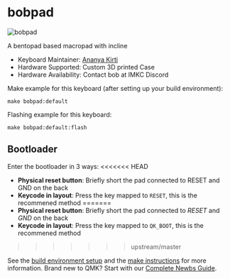 # bobpad

![bobpad](https://i.imgur.com/93zguh1h.jpg)

A bentopad based macropad with incline

* Keyboard Maintainer: [Ananya Kirti](https://github.com/AnanyaKirti)
* Hardware Supported: Custom 3D printed Case
* Hardware Availability: Contact bob at IMKC Discord

Make example for this keyboard (after setting up your build environment):

    make bobpad:default

Flashing example for this keyboard:

    make bobpad:default:flash

## Bootloader

Enter the bootloader in 3 ways:
<<<<<<< HEAD
* **Physical reset button**: Briefly short the pad connected to RESET and GND on the back
* **Keycode in layout**: Press the key mapped to `RESET`, this is the recommened method
=======
* **Physical reset button**: Briefly short the pad connected to *RESET* and *GND* on the back
* **Keycode in layout**: Press the key mapped to `QK_BOOT`, this is the recommened method
>>>>>>> upstream/master

See the [build environment setup](https://docs.qmk.fm/#/getting_started_build_tools) and the [make instructions](https://docs.qmk.fm/#/getting_started_make_guide) for more information. Brand new to QMK? Start with our [Complete Newbs Guide](https://docs.qmk.fm/#/newbs).
